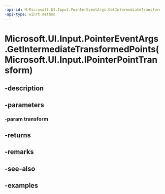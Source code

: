 ```yaml
---
-api-id: M:Microsoft.UI.Input.PointerEventArgs.GetIntermediateTransformedPoints(Microsoft.UI.Input.IPointerPointTransform)
-api-type: winrt method
---
```


# Microsoft.UI.Input.PointerEventArgs.GetIntermediateTransformedPoints(Microsoft.UI.Input.IPointerPointTransform)

<!--
public System.Collections.Generic.IList<Microsoft.UI.Input.PointerPoint> GetIntermediateTransformedPoints (Microsoft.UI.Input.IPointerPointTransform transform);
-->


## -description

## -parameters

### -param transform

## -returns

## -remarks

## -see-also

## -examples


